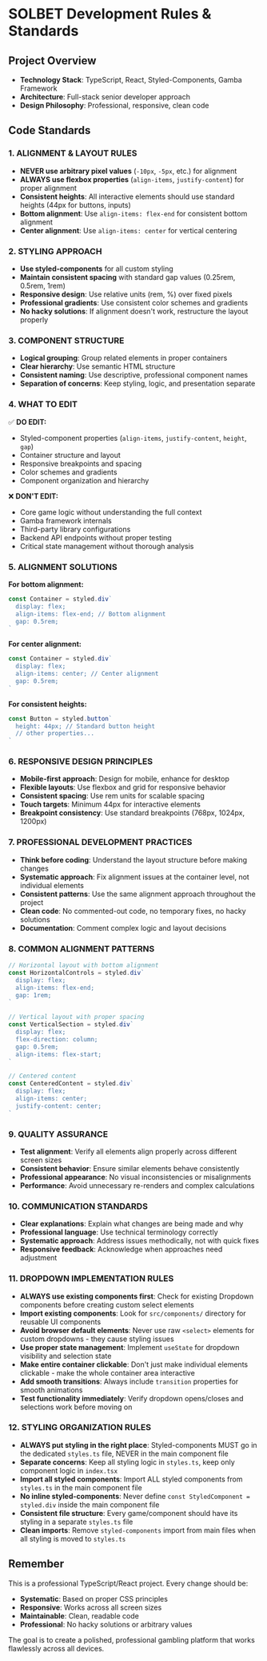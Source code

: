 # SOLBET Development Rules & Standards

## Project Overview
- **Technology Stack**: TypeScript, React, Styled-Components, Gamba Framework
- **Architecture**: Full-stack senior developer approach
- **Design Philosophy**: Professional, responsive, clean code

## Code Standards

### 1. ALIGNMENT & LAYOUT RULES
- **NEVER use arbitrary pixel values** (`-10px`, `-5px`, etc.) for alignment
- **ALWAYS use flexbox properties** (`align-items`, `justify-content`) for proper alignment
- **Consistent heights**: All interactive elements should use standard heights (44px for buttons, inputs)
- **Bottom alignment**: Use `align-items: flex-end` for consistent bottom alignment
- **Center alignment**: Use `align-items: center` for vertical centering

### 2. STYLING APPROACH
- **Use styled-components** for all custom styling
- **Maintain consistent spacing** with standard gap values (0.25rem, 0.5rem, 1rem)
- **Responsive design**: Use relative units (rem, %) over fixed pixels
- **Professional gradients**: Use consistent color schemes and gradients
- **No hacky solutions**: If alignment doesn't work, restructure the layout properly

### 3. COMPONENT STRUCTURE
- **Logical grouping**: Group related elements in proper containers
- **Clear hierarchy**: Use semantic HTML structure
- **Consistent naming**: Use descriptive, professional component names
- **Separation of concerns**: Keep styling, logic, and presentation separate

### 4. WHAT TO EDIT
✅ **DO EDIT:**
- Styled-component properties (`align-items`, `justify-content`, `height`, `gap`)
- Container structure and layout
- Responsive breakpoints and spacing
- Color schemes and gradients
- Component organization and hierarchy

❌ **DON'T EDIT:**
- Core game logic without understanding the full context
- Gamba framework internals
- Third-party library configurations
- Backend API endpoints without proper testing
- Critical state management without thorough analysis

### 5. ALIGNMENT SOLUTIONS
**For bottom alignment:**
```typescript
const Container = styled.div`
  display: flex;
  align-items: flex-end; // Bottom alignment
  gap: 0.5rem;
`
```

**For center alignment:**
```typescript
const Container = styled.div`
  display: flex;
  align-items: center; // Center alignment
  gap: 0.5rem;
`
```

**For consistent heights:**
```typescript
const Button = styled.button`
  height: 44px; // Standard button height
  // other properties...
`
```

### 6. RESPONSIVE DESIGN PRINCIPLES
- **Mobile-first approach**: Design for mobile, enhance for desktop
- **Flexible layouts**: Use flexbox and grid for responsive behavior
- **Consistent spacing**: Use rem units for scalable spacing
- **Touch targets**: Minimum 44px for interactive elements
- **Breakpoint consistency**: Use standard breakpoints (768px, 1024px, 1200px)

### 7. PROFESSIONAL DEVELOPMENT PRACTICES
- **Think before coding**: Understand the layout structure before making changes
- **Systematic approach**: Fix alignment issues at the container level, not individual elements
- **Consistent patterns**: Use the same alignment approach throughout the project
- **Clean code**: No commented-out code, no temporary fixes, no hacky solutions
- **Documentation**: Comment complex logic and layout decisions

### 8. COMMON ALIGNMENT PATTERNS
```typescript
// Horizontal layout with bottom alignment
const HorizontalControls = styled.div`
  display: flex;
  align-items: flex-end;
  gap: 1rem;
`

// Vertical layout with proper spacing
const VerticalSection = styled.div`
  display: flex;
  flex-direction: column;
  gap: 0.5rem;
  align-items: flex-start;
`

// Centered content
const CenteredContent = styled.div`
  display: flex;
  align-items: center;
  justify-content: center;
`
```

### 9. QUALITY ASSURANCE
- **Test alignment**: Verify all elements align properly across different screen sizes
- **Consistent behavior**: Ensure similar elements behave consistently
- **Professional appearance**: No visual inconsistencies or misalignments
- **Performance**: Avoid unnecessary re-renders and complex calculations

### 10. COMMUNICATION STANDARDS
- **Clear explanations**: Explain what changes are being made and why
- **Professional language**: Use technical terminology correctly
- **Systematic approach**: Address issues methodically, not with quick fixes
- **Responsive feedback**: Acknowledge when approaches need adjustment

### 11. DROPDOWN IMPLEMENTATION RULES
- **ALWAYS use existing components first**: Check for existing Dropdown components before creating custom select elements
- **Import existing components**: Look for `src/components/` directory for reusable UI components
- **Avoid browser default elements**: Never use raw `<select>` elements for custom dropdowns - they cause styling issues
- **Use proper state management**: Implement `useState` for dropdown visibility and selection state
- **Make entire container clickable**: Don't just make individual elements clickable - make the whole container area interactive
- **Add smooth transitions**: Always include `transition` properties for smooth animations
- **Test functionality immediately**: Verify dropdown opens/closes and selections work before moving on

### 12. STYLING ORGANIZATION RULES
- **ALWAYS put styling in the right place**: Styled-components MUST go in the dedicated `styles.ts` file, NEVER in the main component file
- **Separate concerns**: Keep all styling logic in `styles.ts`, keep only component logic in `index.tsx`
- **Import all styled components**: Import ALL styled components from `styles.ts` in the main component file
- **No inline styled-components**: Never define `const StyledComponent = styled.div` inside the main component file
- **Consistent file structure**: Every game/component should have its styling in a separate `styles.ts` file
- **Clean imports**: Remove `styled-components` import from main files when all styling is moved to `styles.ts`

## Remember
This is a professional TypeScript/React project. Every change should be:
- **Systematic**: Based on proper CSS principles
- **Responsive**: Works across all screen sizes  
- **Maintainable**: Clean, readable code
- **Professional**: No hacky solutions or arbitrary values

The goal is to create a polished, professional gambling platform that works flawlessly across all devices.

